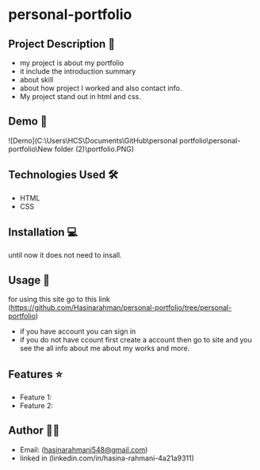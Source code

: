 # personal-portfolio

## Project Description 📝

- my project is about my portfolio
- it include the introduction summary
- about skill
- about how project I worked and also contact info.
- My project stand out in html and css.


## Demo 📸
![Demo](C:\Users\HCS\Documents\GitHub\personal portfolio\personal-portfolio\New folder (2)\portfolio.PNG)

## Technologies Used 🛠️
- HTML
- CSS

## Installation 💻
until now it does not need to insall.

## Usage 🎯

for using this site go to this link  (https://github.com/Hasinarahman/personal-portfolio/tree/personal-portfolio)
- if you have account you can sign in
- if you do not have ccount first create a account then go to site and you see the all info about me about my works and more.

## Features ⭐

- Feature 1: <nav id="nav-bar">
- Feature 2: <section id="welcome-section">

## Author 👩‍💻

-  Email: (hasinarahmani548@gmail.com)
- linked in (linkedin.com/in/hasina-rahmani-4a21a9311)
